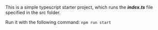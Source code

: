 This is a simple typescript starter project, which runs the ***index.ts*** file specified in the src folder.

Run it with the following command:
```npm run start```
